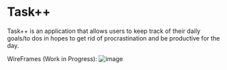 
# Task++
Task++ is an application that allows users to keep track of their daily goals/to dos in hopes to get rid of procrastination and be productive for the day.


WireFrames (Work in Progress):
![image](https://user-images.githubusercontent.com/56086743/163693261-e4bacef2-b092-4b89-aaa9-e51448726bee.png)
